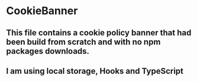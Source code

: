 # CookieBanner

## This file contains a cookie policy banner that had been build from scratch and with no npm packages downloads.
## I am using local storage, Hooks and TypeScript
